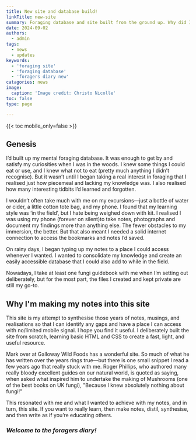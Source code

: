 ```yaml
---
title: New site and database build!
linkTitle: new-site
summary: Foraging database and site built from the ground up. Why did I set out on this project.
date: 2024-09-02
authors:
  - admin
tags:
  - news
  - updates
keywords:
  - 'foraging site'
  - 'foraging database'
  - 'foragers diary new'
catagories: news
image:
  caption: 'Image credit: Christo Nicolle'
toc: false
type: page

---
```


{{< toc mobile_only=false >}}

## Genesis

I’d built up my mental foraging database. It was enough to get by and satisfy my curiosities when I was in the woods. I knew some things I could eat or use, and I knew what not to eat (pretty much anything I didn’t recognise). But it wasn’t until I began taking a real interest in foraging that I realised just how piecemeal and lacking my knowledge was. I also realised how many interesting tidbits I’d learned and forgotten.

I wouldn’t often take much with me on my excursions—just a bottle of water or cider, a little cotton tote bag, and my phone. I found that my learning style was ‘in the field’, but I hate being weighed down with kit. I realised I was using my phone (forever on silent)to take notes, photographs and document my findings more than anything else. The fewer obstacles to my immersion, the better. But that also meant I needed a solid internet connection to access the bookmarks and notes I’d saved.

On rainy days, I began typing up my notes to a place I could access whenever I wanted. I wanted to consolidate my knowledge and create an easily accessible database that I could also add to while in the field.

Nowadays, I take at least one fungi guidebook with me when I’m setting out deliberately, but for the most part, the files I created and kept private are still my go-to.

## Why I'm making my notes into this site

This site is my attempt to synthesise those years of notes, musings, and realisations so that I can identify any gaps and have a place I can access with no/limited mobile signal. I hope you find it useful. I deliberately built the site from scratch, learning basic HTML and CSS to create a fast, light, and useful resource.

Mark over at Galloway Wild Foods has a wonderful site. So much of what he has written over the years rings true—but there is one small snippet I read a few years ago that really stuck with me. Roger Phillips, who authored many really bloody excellent guides on our natural world, is quoted as saying, when asked what inspired him to undertake the making of Mushrooms (one of the best books on UK fungi), "Because I knew absolutely nothing about fungi!"

This resonated with me and what I wanted to achieve with my notes, and in turn, this site. If you want to really learn, then make notes, distil, synthesise, and then write as if you’re educating others.

### *Welcome to the foragers diary!*